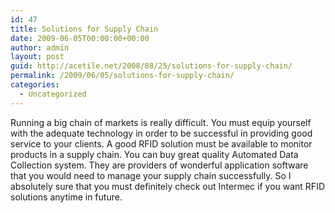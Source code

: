 ```yaml
---
id: 47
title: Solutions for Supply Chain
date: 2009-06-05T00:00:00+00:00
author: admin
layout: post
guid: http://acetile.net/2008/08/25/solutions-for-supply-chain/
permalink: /2009/06/05/solutions-for-supply-chain/
categories:
  - Uncategorized
---
```

Running a big chain of markets is really difficult. You must equip yourself with the adequate technology in order to be successful in providing good service to your clients. A good RFID solution must be available to monitor products in a supply chain. You can buy great quality Automated Data Collection system. They are providers of wonderful application software that you would need to manage your supply chain successfully. So I absolutely sure that you must definitely check out Intermec if you want RFID solutions anytime in future.